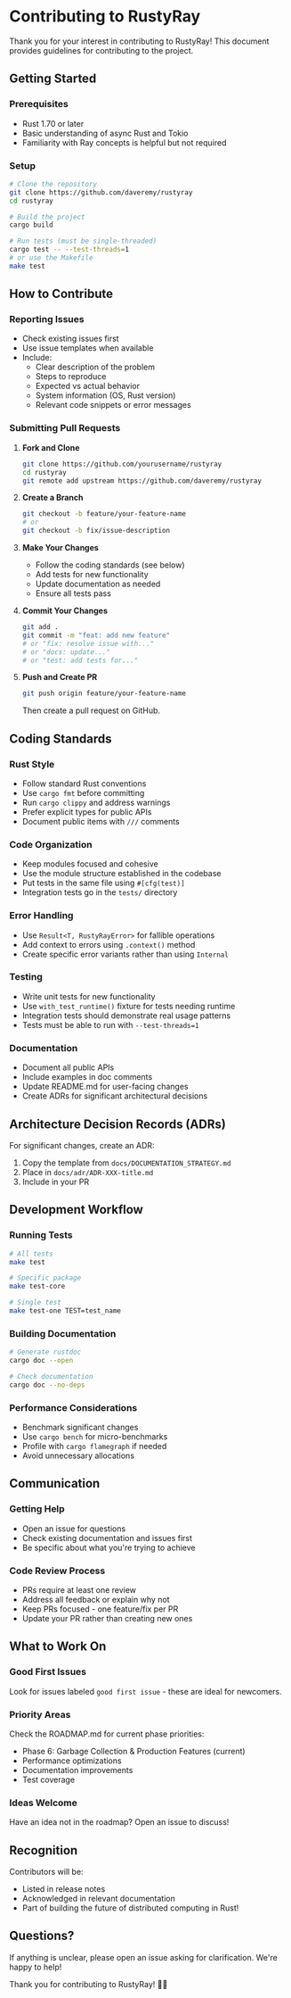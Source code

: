 # Contributing to RustyRay

Thank you for your interest in contributing to RustyRay! This document provides guidelines for contributing to the project.

## Getting Started

### Prerequisites
- Rust 1.70 or later
- Basic understanding of async Rust and Tokio
- Familiarity with Ray concepts is helpful but not required

### Setup
```bash
# Clone the repository
git clone https://github.com/daveremy/rustyray
cd rustyray

# Build the project
cargo build

# Run tests (must be single-threaded)
cargo test -- --test-threads=1
# or use the Makefile
make test
```

## How to Contribute

### Reporting Issues
- Check existing issues first
- Use issue templates when available
- Include:
  - Clear description of the problem
  - Steps to reproduce
  - Expected vs actual behavior
  - System information (OS, Rust version)
  - Relevant code snippets or error messages

### Submitting Pull Requests

1. **Fork and Clone**
   ```bash
   git clone https://github.com/yourusername/rustyray
   cd rustyray
   git remote add upstream https://github.com/daveremy/rustyray
   ```

2. **Create a Branch**
   ```bash
   git checkout -b feature/your-feature-name
   # or
   git checkout -b fix/issue-description
   ```

3. **Make Your Changes**
   - Follow the coding standards (see below)
   - Add tests for new functionality
   - Update documentation as needed
   - Ensure all tests pass

4. **Commit Your Changes**
   ```bash
   git add .
   git commit -m "feat: add new feature" 
   # or "fix: resolve issue with..."
   # or "docs: update..."
   # or "test: add tests for..."
   ```

5. **Push and Create PR**
   ```bash
   git push origin feature/your-feature-name
   ```
   Then create a pull request on GitHub.

## Coding Standards

### Rust Style
- Follow standard Rust conventions
- Use `cargo fmt` before committing
- Run `cargo clippy` and address warnings
- Prefer explicit types for public APIs
- Document public items with `///` comments

### Code Organization
- Keep modules focused and cohesive
- Use the module structure established in the codebase
- Put tests in the same file using `#[cfg(test)]`
- Integration tests go in the `tests/` directory

### Error Handling
- Use `Result<T, RustyRayError>` for fallible operations
- Add context to errors using `.context()` method
- Create specific error variants rather than using `Internal`

### Testing
- Write unit tests for new functionality
- Use `with_test_runtime()` fixture for tests needing runtime
- Integration tests should demonstrate real usage patterns
- Tests must be able to run with `--test-threads=1`

### Documentation
- Document all public APIs
- Include examples in doc comments
- Update README.md for user-facing changes
- Create ADRs for significant architectural decisions

## Architecture Decision Records (ADRs)

For significant changes, create an ADR:
1. Copy the template from `docs/DOCUMENTATION_STRATEGY.md`
2. Place in `docs/adr/ADR-XXX-title.md`
3. Include in your PR

## Development Workflow

### Running Tests
```bash
# All tests
make test

# Specific package
make test-core

# Single test
make test-one TEST=test_name
```

### Building Documentation
```bash
# Generate rustdoc
cargo doc --open

# Check documentation
cargo doc --no-deps
```

### Performance Considerations
- Benchmark significant changes
- Use `cargo bench` for micro-benchmarks
- Profile with `cargo flamegraph` if needed
- Avoid unnecessary allocations

## Communication

### Getting Help
- Open an issue for questions
- Check existing documentation and issues first
- Be specific about what you're trying to achieve

### Code Review Process
- PRs require at least one review
- Address all feedback or explain why not
- Keep PRs focused - one feature/fix per PR
- Update your PR rather than creating new ones

## What to Work On

### Good First Issues
Look for issues labeled `good first issue` - these are ideal for newcomers.

### Priority Areas
Check the ROADMAP.md for current phase priorities:
- Phase 6: Garbage Collection & Production Features (current)
- Performance optimizations
- Documentation improvements
- Test coverage

### Ideas Welcome
Have an idea not in the roadmap? Open an issue to discuss!

## Recognition

Contributors will be:
- Listed in release notes
- Acknowledged in relevant documentation
- Part of building the future of distributed computing in Rust!

## Questions?

If anything is unclear, please open an issue asking for clarification. We're happy to help!

Thank you for contributing to RustyRay! 🦀✨